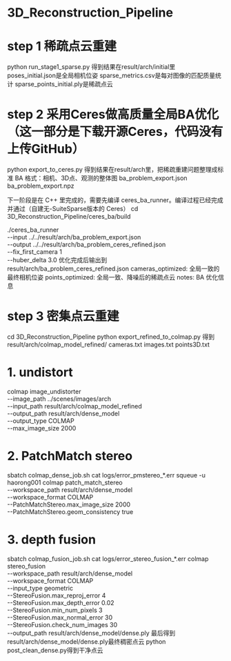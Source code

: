 # 3D_Reconstruction_Pipeline

# step 1 稀疏点云重建
python run_stage1_sparse.py
得到结果在result/arch/initial里
poses_initial.json是全局相机位姿
sparse_metrics.csv是每对图像的匹配质量统计
sparse_points_initial.ply是稀疏点云

# step 2 采用Ceres做高质量全局BA优化（这一部分是下载开源Ceres，代码没有上传GitHub）
python export_to_ceres.py
得到结果在result/arch里，把稀疏重建问题整理成标准 BA 格式：相机、3D点、观测的整体图
ba_problem_export.json
ba_problem_export.npz

下一阶段是在 C++ 里完成的，需要先编译 ceres_ba_runner。编译过程已经完成并通过（自建无-SuiteSparse版本的 Ceres）
cd 3D_Reconstruction_Pipeline/ceres_ba/build

./ceres_ba_runner \
    --input ../../result/arch/ba_problem_export.json \
    --output ../../result/arch/ba_problem_ceres_refined.json \
    --fix_first_camera 1 \
    --huber_delta 3.0
优化完成后输出到result/arch/ba_problem_ceres_refined.json
cameras_optimized: 全局一致的最终相机位姿 
points_optimized: 全局一致、降噪后的稀疏点云
notes: BA 优化信息

# step 3 密集点云重建
cd 3D_Reconstruction_Pipeline
python export_refined_to_colmap.py
得到result/arch/colmap_model_refined/
    cameras.txt
    images.txt
    points3D.txt

# 1. undistort
colmap image_undistorter \
    --image_path ../scenes/images/arch \
    --input_path result/arch/colmap_model_refined \
    --output_path result/arch/dense_model \
    --output_type COLMAP \
    --max_image_size 2000

# 2. PatchMatch stereo
sbatch colmap_dense_job.sh
cat logs/error_pmstereo_*.err
squeue -u haorong001
colmap patch_match_stereo \
    --workspace_path result/arch/dense_model \
    --workspace_format COLMAP \
    --PatchMatchStereo.max_image_size 2000 \
    --PatchMatchStereo.geom_consistency true

# 3. depth fusion
sbatch colmap_fusion_job.sh
cat logs/error_stereo_fusion_*.err
colmap stereo_fusion \
    --workspace_path result/arch/dense_model \
    --workspace_format COLMAP \
    --input_type geometric \
    --StereoFusion.max_reproj_error 4 \
    --StereoFusion.max_depth_error 0.02 \
    --StereoFusion.min_num_pixels 3 \
    --StereoFusion.max_normal_error 30 \
    --StereoFusion.check_num_images 30 \
    --output_path result/arch/dense_model/dense.ply
最后得到result/arch/dense_model/dense.ply最终稠密点云
python post_clean_dense.py得到干净点云
